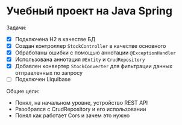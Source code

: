 # Учебный проект на Java Spring

Задачи:
- [x] Подключена H2 в качестве БД
- [x] Создан контроллер `StockController` в качестве основного
- [x] Обработаны ошибки с помощью аннотации `@ExceptionHandler`
- [x] Использована аннотация `@Entity` и `CrudRepository`
- [x] Добавлен конвертер `StockConverter` для фильтрации данных отправленных по запросу
- [ ] Подключен Liquibase

Общие цели:
- Понял, на начальном уровне, устройство REST API
- Разобрался с CrudRepository и его использовании
- Понял как работает Cors и зачем это нужно
